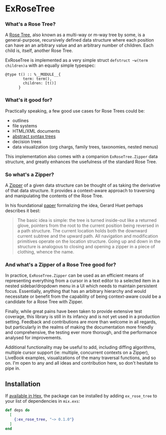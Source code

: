 <!-- README START -->

# ExRoseTree

### What's a Rose Tree?

A [Rose Tree](https://en.wikipedia.org/wiki/Rose_tree), also known as a multi-way or m-way tree
by some, is a general-purpose, recursively defined data structure where each position can have an 
an arbitrary value and an arbitrary number of children. Each child is, itself, another Rose Tree.

ExRoseTree is implemented as a very simple struct `defstruct ~w(term children)a` with an equally
simple typespec:

```
@type t() :: %__MODULE__{
        term: term(),
        children: [t()]
      }
```

### What's it good for?

Practically speaking, a few good use cases for Rose Trees could be:

* outlines
* file systems
* HTML/XML documents
* [abstract syntax trees](https://en.wikipedia.org/wiki/Abstract_syntax_tree)
* decision trees
* data visualization (org chargs, family trees, taxonomies, nested menus)

This implementation also comes with a companion `ExRoseTree.Zipper` data structure, and greatly
enhances the usefulness of the standard Rose Tree. 

### So what's a Zipper? 

A [Zipper](https://en.wikipedia.org/wiki/Zipper_(data_structure)) of a given data structure can 
be thought of as taking the derivative of that data structure. It provides a context-aware approach to 
traversing and manipulating the contents of the Rose Tree.

In his foundational [paper](https://www.st.cs.uni-saarland.de/edu/seminare/2005/advanced-fp/docs/huet-zipper.pdf) 
formalizing the idea, Gerard Huet perhaps describes it best:

> The basic idea is simple: the tree is turned inside-out like a returned glove,
> pointers from the root to the current position being reversed in a path structure. The
> current location holds both the downward current subtree and the upward path. All
> navigation and modification primitives operate on the location structure. Going up
> and down in the structure is analogous to closing and opening a zipper in a piece
> of clothing, whence the name.

### And what's a Zipper of a Rose Tree good for?

In practice, `ExRoseTree.Zipper` can be used as an efficient means of representing everything from a cursor
in a text editor to a selected item in a nested sidebar/dropdown menu in a UI which needs to maintain persistent
focus. Essentially, anything that has an arbitrary hierarchy and would necessitate or benefit from the capability of
being context-aware could be a candidate for a Rose Tree with Zipper.

Finally, while great pains have been taken to provide extensive test coverage, this library is still in its infancy and
is not yet used in a production setting. Feedback and contributions are more than welcome in all regards, but particularly
in the realms of making the documentation more friendly and comprehensive, the testing ever more thorough, and the
performance analysed for improvements.

Additional functionality may be useful to add, including diffing algorithms, multiple cursor support (ie: multiple, concurrent
contexts on a Zipper), LiveBook examples, visualizations of the many traversal functions, and so on. I'm open to any and all
ideas and contribution here, so don't hesitate to pipe in.

## Installation

If [available in Hex](https://hex.pm/docs/publish), the package can be installed
by adding `ex_rose_tree` to your list of dependencies in `mix.exs`:

```elixir
def deps do
  [
    {:ex_rose_tree, "~> 0.1.0"}
  ]
end
```

<!-- README END -->



